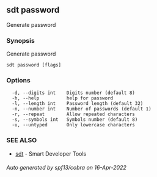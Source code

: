## sdt password

Generate password

### Synopsis

Generate password

```
sdt password [flags]
```

### Options

```
  -d, --digits int    Digits number (default 8)
  -h, --help          help for password
  -l, --length int    Password length (default 32)
  -n, --number int    Number of passwords (default 1)
  -r, --repeat        Allow repeated characters
  -s, --symbols int   Symbols number (default 8)
  -u, --untyped       Only lowercase characters
```

### SEE ALSO

* [sdt](sdt.md)	 - Smart Developer Tools

###### Auto generated by spf13/cobra on 16-Apr-2022
